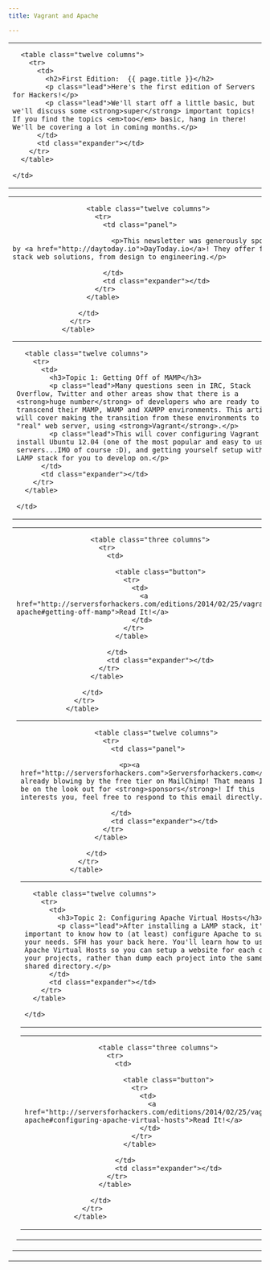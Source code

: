 ```yaml
---
title: Vagrant and Apache

---
```


<table class="row">
  <tr>
    <td class="wrapper last">

      <table class="twelve columns">
        <tr>
          <td>
            <h2>First Edition: 	{{ page.title }}</h2>
            <p class="lead">Here's the first edition of Servers for Hackers!</p>
            <p class="lead">We'll start off a little basic, but we'll discuss some <strong>super</strong> important topics! If you find the topics <em>too</em> basic, hang in there! We'll be covering a lot in coming months.</p>
          </td>
          <td class="expander"></td>
        </tr>
      </table>

    </td>
  </tr>
</table>

<table class="row callout">
                  <tr>
                    <td class="wrapper last">

                      <table class="twelve columns">
                        <tr>
                          <td class="panel">

                            <p>This newsletter was generously sponsored by <a href="http://daytoday.io">DayToday.io</a>! They offer full stack web solutions, from design to engineering.</p>

                          </td>
                          <td class="expander"></td>
                        </tr>
                      </table>

                    </td>
                  </tr>
                </table>

<table class="row">
  <tr>
    <td class="wrapper last">

      <table class="twelve columns">
        <tr>
          <td>
            <h3>Topic 1: Getting Off of MAMP</h3>
            <p class="lead">Many questions seen in IRC, Stack Overflow, Twitter and other areas show that there is a <strong>huge number</strong> of developers who are ready to transcend their MAMP, WAMP and XAMPP environments. This article will cover making the transition from these environments to a "real" web server, using <strong>Vagrant</strong>.</p>
            <p class="lead">This will cover configuring Vagrant to install Ubuntu 12.04 (one of the most popular and easy to use servers...IMO of course :D), and getting yourself setup with a LAMP stack for you to develop on.</p>
          </td>
          <td class="expander"></td>
        </tr>
      </table>

    </td>
  </tr>
</table>

<table class="row">
                  <tr>
                    <td class="wrapper last">

                      <table class="three columns">
                        <tr>
                          <td>

                            <table class="button">
                              <tr>
                                <td>
                                  <a href="http://serversforhackers.com/editions/2014/02/25/vagrant-apache#getting-off-mamp">Read It!</a>
                                </td>
                              </tr>
                            </table>

                          </td>
                          <td class="expander"></td>
                        </tr>
                      </table>

                    </td>
                  </tr>
                </table>

<table class="row callout">
                  <tr>
                    <td class="wrapper last">

                      <table class="twelve columns">
                        <tr>
                          <td class="panel">

                            <p><a href="http://serversforhackers.com">Serversforhackers.com</a> is already blowing by the free tier on MailChimp! That means I'll be on the look out for <strong>sponsors</strong>! If this interests you, feel free to respond to this email directly.</p>

                          </td>
                          <td class="expander"></td>
                        </tr>
                      </table>

                    </td>
                  </tr>
                </table>

<table class="row">
  <tr>
    <td class="wrapper last">

      <table class="twelve columns">
        <tr>
          <td>
            <h3>Topic 2: Configuring Apache Virtual Hosts</h3>
            <p class="lead">After installing a LAMP stack, it's important to know how to (at least) configure Apache to suit your needs. SFH has your back here. You'll learn how to use Apache Virtual Hosts so you can setup a website for each of your projects, rather than dump each project into the same, shared directory.</p>
          </td>
          <td class="expander"></td>
        </tr>
      </table>            

    </td>
  </tr>
</table>

<table class="row">
                  <tr>
                    <td class="wrapper last">

                      <table class="three columns">
                        <tr>
                          <td>

                            <table class="button">
                              <tr>
                                <td>
                                  <a href="http://serversforhackers.com/editions/2014/02/25/vagrant-apache#configuring-apache-virtual-hosts">Read It!</a>
                                </td>
                              </tr>
                            </table>

                          </td>
                          <td class="expander"></td>
                        </tr>
                      </table>

                    </td>
                  </tr>
                </table>